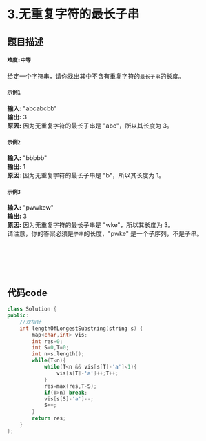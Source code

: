 # 3.无重复字符的最长子串
## 题目描述
#### `难度:中等`
给定一个字符串，请你找出其中不含有重复字符的`最长子串`的长度。

#### `示例1`
**输入:** "abcabcbb"<br>
**输出:** 3<br>
**原因:** 因为无重复字符的最长子串是 "abc"，所以其长度为 3。<br>

#### `示例2`
**输入:** "bbbbb"<br>
**输出:** 1<br>
**原因:** 因为无重复字符的最长子串是 "b"，所以其长度为 1。<br>

#### `示例3`
**输入:** "pwwkew"<br>
**输出:** 3<br>
**原因:** 因为无重复字符的最长子串是 "wke"，所以其长度为 3。<br>
请注意，你的答案必须是`子串`的长度，"pwke" 是一个子序列，不是子串。

<br>
<br>
<br>
<br>

## 代码code
```C++
class Solution {
public:
    //双指针
    int lengthOfLongestSubstring(string s) {
        map<char,int> vis;
        int res=0;
        int S=0,T=0;
        int n=s.length();
        while(T<n){
            while(T<n && vis[s[T]-'a']<1){
                vis[s[T]-'a']++;T++;
            }
            res=max(res,T-S);
            if(T>n) break;
            vis[s[S]-'a']--;
            S++;
        }
        return res;
    }
};
```
